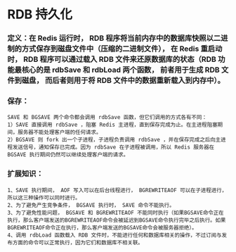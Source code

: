 # RDB 持久化

### 定义：在 Redis 运行时， RDB 程序将当前内存中的数据库快照以二进制的方式保存到磁盘文件中（压缩的二进制文件）， 在 Redis 重启动时， RDB 程序可以通过载入 RDB 文件来还原数据库的状态（RDB 功能最核心的是 rdbSave 和 rdbLoad 两个函数， 前者用于生成 RDB 文件到磁盘， 而后者则用于将 RDB 文件中的数据重新载入到内存中）。

### 保存：

```
SAVE 和 BGSAVE 两个命令都会调用 rdbSave 函数，但它们调用的方式各有不同：
1）SAVE 直接调用 rdbSave ，阻塞 Redis 主进程，直到保存完成为止。在主进程阻塞期间，服务器不能处理客户端的任何请求。
2）BGSAVE 则 fork 出一个子进程，子进程负责调用 rdbSave ，并在保存完成之后向主进程发送信号，通知保存已完成。因为 rdbSave 在子进程被调用，所以 Redis 服务器在 BGSAVE 执行期间仍然可以继续处理客户端的请求。
```

### 扩展知识：

```
1、SAVE 执行期间， AOF 写入可以在后台线程进行， BGREWRITEAOF 可以在子进程进行，所以这三种操作可以同时进行。
2、为了避免产生竞争条件， BGSAVE 执行时， SAVE 命令不能执行。
3、为了避免性能问题， BGSAVE 和 BGREWRITEAOF 不能同时执行（如果BGSAVE命令正在执行，那么客户端发送的BGREWRITEAOF命令会被延迟到BGSAVE命令执行完毕之后执行。如果BGREWRITEAOF命令正在执行，那么客户端发送的BGSAVE命令会被服务器拒绝）。
4、调用 rdbLoad 函数载入 RDB 文件时，不能进行任何和数据库相关的操作，不过订阅与发布方面的命令可以正常执行，因为它们和数据库不相关联。
```
